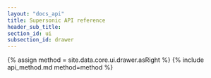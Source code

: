 ```yaml
---
layout: "docs_api"
title: Supersonic API reference
header_sub_title: 
section_id: ui
subsection_id: drawer
---
```


{% assign method = site.data.core.ui.drawer.asRight %}
{% include api_method.md method=method %}
